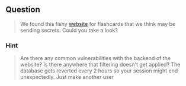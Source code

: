 ## Question
>We found this fishy [website](http://2018shell.picoctf.com:17012) for flashcards that we think may be sending secrets. Could you take a look?

### Hint
>Are there any common vulnerabilities with the backend of the website?
>Is there anywhere that filtering doesn't get applied?
>The database gets reverted every 2 hours so your session might end unexpectedly. Just make another user

